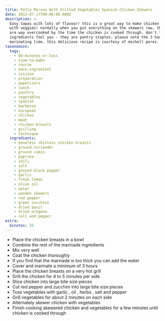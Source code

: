 ```yaml
---
title: Pollo Moruno With Grilled Vegetables Spanish Chicken Skewers
date: 2012-07-17T00:00:00.000Z
description: >-
  Easy tapas with lots of flavour! this is a great way to make chicken skewers
  with veggies! normally when you put everything on the skewers raw, the veggies
  are way overcooked by the time the chicken is cooked through. don't let the
  ingredients fool you - they are pantry staples. please note the 3 hour
  marinating time. this delicious recipe is courtesy of michell perez. enjoy!
taxonomies:
  tags:
    - 60-minutes-or-less
    - time-to-make
    - course
    - main-ingredient
    - cuisine
    - preparation
    - appetizers
    - lunch
    - poultry
    - vegetables
    - spanish
    - barbecue
    - european
    - chicken
    - meat
    - chicken-breasts
    - grilling
    - technique
  ingredients:
    - boneless skinless chicken breasts
    - ground coriander
    - ground cumin
    - paprika
    - chili
    - salt
    - ground black pepper
    - garlic
    - fresh lemon
    - olive oil
    - water
    - wooden skewers
    - red pepper
    - green zucchini
    - dried basil
    - dried oregano
    - salt and pepper
extra:
  minutes: 35
---
```

 - Place the chicken breasts in a bowl
 - Combine the rest of the marinade ingredients
 - Mix very well
 - Coat the chicken thoroughly
 - If you find that the marinade is too thick you can add the water
 - Cover and marinate a minimum of 3 hours
 - Place the chicken breasts on a very hot grill
 - Grill the chicken for 4 to 5 minutes per side
 - Slice chicken into large bite size pieces
 - Cut red pepper and zucchini into large bite size pieces
 - Toss vegetables with garlic , oil , herbs , salt and pepper
 - Grill vegetables for about 2 minutes on each side
 - Alternately skewer chicken with vegetables
 - Finish cooking skewered chicken and vegetables for a few minutes until chicken is cooked through

